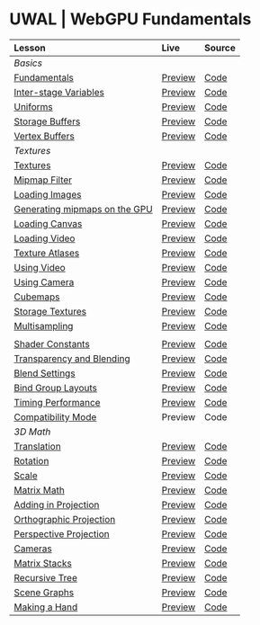 # UWAL | WebGPU Fundamentals

| Lesson | Live | Source |
|:- |:- |:- |
| _Basics_ |
| [Fundamentals](https://webgpufundamentals.org/webgpu/lessons/webgpu-fundamentals.html) | [Preview](https://ustymukhman.github.io/uwal-webgpu-fundamentals/dist/#fundamentals) | [Code](https://github.com/UstymUkhman/uwal-webgpu-fundamentals/blob/main/src/fundamentals/index.js) |
| [Inter-stage Variables](https://webgpufundamentals.org/webgpu/lessons/webgpu-inter-stage-variables.html) | [Preview](https://ustymukhman.github.io/uwal-webgpu-fundamentals/dist/#inter-stage-variables) | [Code](https://github.com/UstymUkhman/uwal-webgpu-fundamentals/blob/main/src/inter-stage-variables/index.js) |
| [Uniforms](https://webgpufundamentals.org/webgpu/lessons/webgpu-uniforms.html) | [Preview](https://ustymukhman.github.io/uwal-webgpu-fundamentals/dist/#uniforms) | [Code](https://github.com/UstymUkhman/uwal-webgpu-fundamentals/blob/main/src/uniforms/index.js) |
| [Storage Buffers](https://webgpufundamentals.org/webgpu/lessons/webgpu-storage-buffers.html) | [Preview](https://ustymukhman.github.io/uwal-webgpu-fundamentals/dist/#storage-buffers) | [Code](https://github.com/UstymUkhman/uwal-webgpu-fundamentals/blob/main/src/storage-buffers/index.js) |
| [Vertex Buffers](https://webgpufundamentals.org/webgpu/lessons/webgpu-vertex-buffers.html) | [Preview](https://ustymukhman.github.io/uwal-webgpu-fundamentals/dist/#vertex-buffers) | [Code](https://github.com/UstymUkhman/uwal-webgpu-fundamentals/blob/main/src/vertex-buffers/index.js) |
| _Textures_ |
| [Textures](https://webgpufundamentals.org/webgpu/lessons/webgpu-textures.html) | [Preview](https://ustymukhman.github.io/uwal-webgpu-fundamentals/dist/#textures) | [Code](https://github.com/UstymUkhman/uwal-webgpu-fundamentals/blob/main/src/textures/index.js) |
| [Mipmap Filter](https://webgpufundamentals.org/webgpu/lessons/webgpu-textures.html#mipmapfilter) | [Preview](https://ustymukhman.github.io/uwal-webgpu-fundamentals/dist/#mipmap-filter) | [Code](https://github.com/UstymUkhman/uwal-webgpu-fundamentals/blob/main/src/mipmap-filter/index.js) |
| [Loading Images](https://webgpufundamentals.org/webgpu/lessons/webgpu-importing-textures.html) | [Preview](https://ustymukhman.github.io/uwal-webgpu-fundamentals/dist/#loading-images) | [Code](https://github.com/UstymUkhman/uwal-webgpu-fundamentals/blob/main/src/loading-images/index.js) |
| [Generating mipmaps on the GPU](https://webgpufundamentals.org/webgpu/lessons/webgpu-importing-textures.html#a-generating-mips-on-the-gpu) | [Preview](https://ustymukhman.github.io/uwal-webgpu-fundamentals/dist/#gpu-mipmaps) | [Code](https://github.com/UstymUkhman/uwal-webgpu-fundamentals/blob/main/src/gpu-mipmaps/index.js) |
| [Loading Canvas](https://webgpufundamentals.org/webgpu/lessons/webgpu-importing-textures.html#loading-canvas) | [Preview](https://ustymukhman.github.io/uwal-webgpu-fundamentals/dist/#loading-canvas) | [Code](https://github.com/UstymUkhman/uwal-webgpu-fundamentals/blob/main/src/loading-canvas/index.js) |
| [Loading Video](https://webgpufundamentals.org/webgpu/lessons/webgpu-importing-textures.html#loading-video) | [Preview](https://ustymukhman.github.io/uwal-webgpu-fundamentals/dist/#loading-video) | [Code](https://github.com/UstymUkhman/uwal-webgpu-fundamentals/blob/main/src/loading-video/index.js) |
| [Texture Atlases](https://webgpufundamentals.org/webgpu/lessons/webgpu-importing-textures.html#texture-atlases) | [Preview](https://ustymukhman.github.io/uwal-webgpu-fundamentals/dist/#texture-atlases) | [Code](https://github.com/UstymUkhman/uwal-webgpu-fundamentals/blob/main/src/texture-atlases/index.js) |
| [Using Video](https://webgpufundamentals.org/webgpu/lessons/webgpu-textures-external-video.html) | [Preview](https://ustymukhman.github.io/uwal-webgpu-fundamentals/dist/#using-video) | [Code](https://github.com/UstymUkhman/uwal-webgpu-fundamentals/blob/main/src/using-video/index.js) |
| [Using Camera](https://webgpufundamentals.org/webgpu/lessons/webgpu-textures-external-video.html#a-web-camera) | [Preview](https://ustymukhman.github.io/uwal-webgpu-fundamentals/dist/#using-camera) | [Code](https://github.com/UstymUkhman/uwal-webgpu-fundamentals/blob/main/src/using-camera/index.js) |
| [Cubemaps](https://webgpufundamentals.org/webgpu/lessons/webgpu-cube-maps.html) | [Preview](https://ustymukhman.github.io/uwal-webgpu-fundamentals/dist/#cubemaps) | [Code](https://github.com/UstymUkhman/uwal-webgpu-fundamentals/blob/main/src/cubemaps/index.js) |
| [Storage Textures](https://webgpufundamentals.org/webgpu/lessons/webgpu-storage-textures.html) | [Preview](https://ustymukhman.github.io/uwal-webgpu-fundamentals/dist/#storage-textures) | [Code](https://github.com/UstymUkhman/uwal-webgpu-fundamentals/blob/main/src/storage-textures/index.js) |
| [Multisampling](https://webgpufundamentals.org/webgpu/lessons/webgpu-multisampling.html) | [Preview](https://ustymukhman.github.io/uwal-webgpu-fundamentals/dist/#multisampling) | [Code](https://github.com/UstymUkhman/uwal-webgpu-fundamentals/blob/main/src/multisampling/index.js) |
|   |   |   |
| [Shader Constants](https://webgpufundamentals.org/webgpu/lessons/webgpu-constants.html) | [Preview](https://ustymukhman.github.io/uwal-webgpu-fundamentals/dist/#shader-constants) | [Code](https://github.com/UstymUkhman/uwal-webgpu-fundamentals/blob/main/src/shader-constants/index.js) |
| [Transparency and Blending](https://webgpufundamentals.org/webgpu/lessons/webgpu-transparency.html) | [Preview](https://ustymukhman.github.io/uwal-webgpu-fundamentals/dist/#transparency) | [Code](https://github.com/UstymUkhman/uwal-webgpu-fundamentals/blob/main/src/transparency/index.js) |
| [Blend Settings](https://webgpufundamentals.org/webgpu/lessons/webgpu-transparency.html#blend-settings) | [Preview](https://ustymukhman.github.io/uwal-webgpu-fundamentals/dist/#blend-settings) | [Code](https://github.com/UstymUkhman/uwal-webgpu-fundamentals/blob/main/src/blend-settings/index.js) |
| [Bind Group Layouts](https://webgpufundamentals.org/webgpu/lessons/webgpu-bind-group-layouts.html) | [Preview](https://ustymukhman.github.io/uwal-webgpu-fundamentals/dist/#bind-group-layouts) | [Code](https://github.com/UstymUkhman/uwal-webgpu-fundamentals/blob/main/src/bind-group-layouts/index.js) |
| [Timing Performance](https://webgpufundamentals.org/webgpu/lessons/webgpu-timing.html) | [Preview](https://ustymukhman.github.io/uwal-webgpu-fundamentals/dist/#timing-performance) | [Code](https://github.com/UstymUkhman/uwal-webgpu-fundamentals/blob/main/src/timing-performance/index.js) |
| [Compatibility Mode](https://webgpufundamentals.org/webgpu/lessons/webgpu-compatibility-mode.html) | Preview | Code |
| _3D Math_ |
| [Translation](https://webgpufundamentals.org/webgpu/lessons/webgpu-translation.html) | [Preview](https://ustymukhman.github.io/uwal-webgpu-fundamentals/dist/#translation) | [Code](https://github.com/UstymUkhman/uwal-webgpu-fundamentals/blob/main/src/translation/index.js) |
| [Rotation](https://webgpufundamentals.org/webgpu/lessons/webgpu-rotation.html) | [Preview](https://ustymukhman.github.io/uwal-webgpu-fundamentals/dist/#rotation) | [Code](https://github.com/UstymUkhman/uwal-webgpu-fundamentals/blob/main/src/rotation/index.js) |
| [Scale](https://webgpufundamentals.org/webgpu/lessons/webgpu-scale.html) | [Preview](https://ustymukhman.github.io/uwal-webgpu-fundamentals/dist/#scale) | [Code](https://github.com/UstymUkhman/uwal-webgpu-fundamentals/blob/main/src/scale/index.js) |
| [Matrix Math](https://webgpufundamentals.org/webgpu/lessons/webgpu-matrix-math.html) | [Preview](https://ustymukhman.github.io/uwal-webgpu-fundamentals/dist/#matrix-math) | [Code](https://github.com/UstymUkhman/uwal-webgpu-fundamentals/blob/main/src/matrix-math/index.js) |
| [Adding in Projection](https://webgpufundamentals.org/webgpu/lessons/webgpu-matrix-math.html#adding-in-projection) | [Preview](https://ustymukhman.github.io/uwal-webgpu-fundamentals/dist/#adding-projection) | [Code](https://github.com/UstymUkhman/uwal-webgpu-fundamentals/blob/main/src/adding-projection/index.js) |
| [Orthographic Projection](https://webgpufundamentals.org/webgpu/lessons/webgpu-orthographic-projection.html) | [Preview](https://ustymukhman.github.io/uwal-webgpu-fundamentals/dist/#orthographic-projection) | [Code](https://github.com/UstymUkhman/uwal-webgpu-fundamentals/blob/main/src/orthographic-projection/index.js) |
| [Perspective Projection](https://webgpufundamentals.org/webgpu/lessons/webgpu-perspective-projection.html) | [Preview](https://ustymukhman.github.io/uwal-webgpu-fundamentals/dist/#perspective-projection) | [Code](https://github.com/UstymUkhman/uwal-webgpu-fundamentals/blob/main/src/perspective-projection/index.js) |
| [Cameras](https://webgpufundamentals.org/webgpu/lessons/webgpu-cameras.html) | [Preview](https://ustymukhman.github.io/uwal-webgpu-fundamentals/dist/#cameras) | [Code](https://github.com/UstymUkhman/uwal-webgpu-fundamentals/blob/main/src/cameras/index.js) |
| [Matrix Stacks](https://webgpufundamentals.org/webgpu/lessons/webgpu-matrix-stacks.html) | [Preview](https://ustymukhman.github.io/uwal-webgpu-fundamentals/dist/#matrix-stacks) | [Code](https://github.com/UstymUkhman/uwal-webgpu-fundamentals/blob/main/src/matrix-stacks/index.js) |
| [Recursive Tree](https://webgpufundamentals.org/webgpu/lessons/webgpu-matrix-stacks.html#a-recursive-tree) | [Preview](https://ustymukhman.github.io/uwal-webgpu-fundamentals/dist/#recursive-tree) | [Code](https://github.com/UstymUkhman/uwal-webgpu-fundamentals/blob/main/src/recursive-tree/index.js) |
| [Scene Graphs](https://webgpufundamentals.org/webgpu/lessons/webgpu-scene-graphs.html) | [Preview](https://ustymukhman.github.io/uwal/dist/lessons/lessons.html#scene-graphs) | [Code](./scene-graphs/index.js) |
| [Making a Hand](https://webgpufundamentals.org/webgpu/lessons/webgpu-scene-graphs.html#a-hand) | [Preview](https://ustymukhman.github.io/uwal-webgpu-fundamentals/dist/#making-hand) | [Code](https://github.com/UstymUkhman/uwal-webgpu-fundamentals/blob/main/src/making-hand/index.js) |
